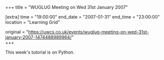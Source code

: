 +++
title = "WUGLUG Meeting on Wed 31st January 2007"

[extra]
time = "19:00:00"
end_date = "2007-01-31"
end_time = "23:00:00"
location = "Learning Grid"

original = "https://uwcs.co.uk/events/wuglug-meeting-on-wed-31st-january-2007-1474488989964/"    
+++

This week's tutorial is on Python.

